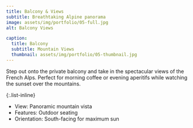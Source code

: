 ```yaml
---
title: Balcony & Views
subtitle: Breathtaking Alpine panorama
image: assets/img/portfolio/05-full.jpg
alt: Balcony Views

caption:
  title: Balcony
  subtitle: Mountain Views
  thumbnail: assets/img/portfolio/05-thumbnail.jpg
---
```

Step out onto the private balcony and take in the spectacular views of the French Alps. Perfect for morning coffee or evening aperitifs while watching the sunset over the mountains.

{:.list-inline}
- View: Panoramic mountain vista
- Features: Outdoor seating
- Orientation: South-facing for maximum sun

